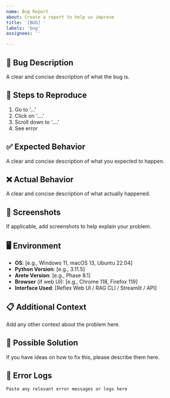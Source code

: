 ```yaml
---
name: Bug Report
about: Create a report to help us improve
title: '[BUG] '
labels: 'bug'
assignees: ''

---
```


## 🐛 Bug Description
A clear and concise description of what the bug is.

## 🔄 Steps to Reproduce
1. Go to '...'
2. Click on '....'
3. Scroll down to '....'
4. See error

## ✅ Expected Behavior
A clear and concise description of what you expected to happen.

## ❌ Actual Behavior
A clear and concise description of what actually happened.

## 📸 Screenshots
If applicable, add screenshots to help explain your problem.

## 🖥️ Environment
- **OS**: [e.g., Windows 11, macOS 13, Ubuntu 22.04]
- **Python Version**: [e.g., 3.11.5]
- **Arete Version**: [e.g., Phase 8.1]
- **Browser** (if web UI): [e.g., Chrome 118, Firefox 119]
- **Interface Used**: [Reflex Web UI / RAG CLI / Streamlit / API]

## 📋 Additional Context
Add any other context about the problem here.

## 🔧 Possible Solution
If you have ideas on how to fix this, please describe them here.

## 📝 Error Logs
```
Paste any relevant error messages or logs here
```